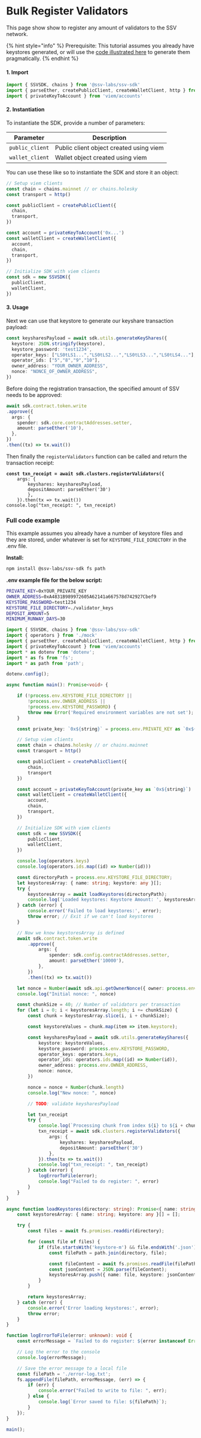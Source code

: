 # Bulk Register Validators



This page show show to register any amount of validators to the SSV network.&#x20;

{% hint style="info" %}
Prerequisite: This tutorial assumes you already have keystores generated, or will use the [code illustrated here](create-validator-keys.md) to generate them pragmatically.&#x20;
{% endhint %}

#### 1. Import <a href="#id-1-installation" id="id-1-installation"></a>

```typescript
import { SSVSDK, chains } from '@ssv-labs/ssv-sdk'
import { parseEther, createPublicClient, createWalletClient, http } from 'viem'
import { privateKeyToAccount } from 'viem/accounts'
```

#### 2. Instantiation[​](https://coruscating-salmiakki-327f4b.netlify.app/build/SSV-SDK/get-started#3-instantiation) <a href="#id-3-instantiation" id="id-3-instantiation"></a>

To instantiate the SDK, provide a number of parameters:

| Parameter       | Description                             |
| --------------- | --------------------------------------- |
| `public_client` | Public client object created using viem |
| `wallet_client` | Wallet object created using viem        |

You can use these like so to instantiate the SDK and store it an object:

```typescript
// Setup viem clients
const chain = chains.mainnet // or chains.holesky
const transport = http()

const publicClient = createPublicClient({
  chain,
  transport,
})

const account = privateKeyToAccount('0x...')
const walletClient = createWalletClient({
  account,
  chain,
  transport,
})

// Initialize SDK with viem clients
const sdk = new SSVSDK({
  publicClient,
  walletClient,
})
```

#### 3. Usage[​](https://coruscating-salmiakki-327f4b.netlify.app/build/SSV-SDK/get-started#4-usage) <a href="#id-4-usage" id="id-4-usage"></a>

Next we can use that keystore to generate our keyshare transaction payload:

```typescript
const keysharesPayload = await sdk.utils.generateKeyShares({
  keystore: JSON.stringify(keystore),
  keystore_password: 'test1234',
  operator_keys: ["LS0tLS1...","LS0tLS2...","LS0tLS3...","LS0tLS4..."],
  operator_ids: ["5","8","9","10"],
  owner_address: "YOUR_OWNER_ADDRESS",
  nonce: "NONCE_OF_OWNER_ADDRESS",
})
```

Before doing the registration transaction, the specified amount of SSV needs to be approved:

```typescript
await sdk.contract.token.write
.approve({
  args: {
    spender: sdk.core.contractAddresses.setter,
    amount: parseEther('10'),
  },
})
.then((tx) => tx.wait())
```

Then finally the `registerValidators` function can be called and return the transaction receipt:

<pre class="language-typescript"><code class="lang-typescript"><strong>const txn_receipt = await sdk.clusters.registerValidators({ 
</strong>    args: { 
        keyshares: keysharesPayload, 
        depositAmount: parseEther('30') 
        },
    }).then(tx => tx.wait())
console.log("txn_receipt: ", txn_receipt)
</code></pre>

### Full code example

This example assumes you already have a number of keystore files and they are stored, under whatever is set for `KEYSTORE_FILE_DIRECTORY` in the .env file.

**Install:**

```bash
npm install @ssv-labs/ssv-sdk fs path
```

**.env example file for the below script:**

```sh
PRIVATE_KEY=0xYOUR_PRIVATE_KEY
OWNER_ADDRESS=0xA4831B989972605A62141a667578d742927Cbef9
KEYSTORE_PASSWORD=test1234
KEYSTORE_FILE_DIRECTORY=./validator_keys
DEPOSIT_AMOUNT=5
MINIMUM_RUNWAY_DAYS=30
```

```typescript
import { SSVSDK, chains } from '@ssv-labs/ssv-sdk'
import { operators } from './mock'
import { parseEther, createPublicClient, createWalletClient, http } from 'viem'
import { privateKeyToAccount } from 'viem/accounts'
import * as dotenv from 'dotenv';
import * as fs from 'fs';
import * as path from 'path';

dotenv.config();

async function main(): Promise<void> {

    if (!process.env.KEYSTORE_FILE_DIRECTORY || 
        !process.env.OWNER_ADDRESS || 
        !process.env.KEYSTORE_PASSWORD) {
        throw new Error('Required environment variables are not set');
    }

    const private_key: `0x${string}` = process.env.PRIVATE_KEY as `0x${string}`;

    // Setup viem clients
    const chain = chains.holesky // or chains.mainnet
    const transport = http()

    const publicClient = createPublicClient({
        chain,
        transport
    })

    const account = privateKeyToAccount(private_key as `0x${string}`)
    const walletClient = createWalletClient({
        account,
        chain,
        transport,
    })

    // Initialize SDK with viem clients
    const sdk = new SSVSDK({
        publicClient,
        walletClient,
    })

    console.log(operators.keys)
    console.log(operators.ids.map((id) => Number(id)))

    const directoryPath = process.env.KEYSTORE_FILE_DIRECTORY;
    let keystoresArray: { name: string; keystore: any }[];
    try {
        keystoresArray = await loadKeystores(directoryPath);
        console.log('Loaded keystores: Keystore Amount: ', keystoresArray.length);
    } catch (error) {
        console.error('Failed to load keystores:', error);
        throw error; // Exit if we can't load keystores
    }

    // Now we know keystoresArray is defined
    await sdk.contract.token.write
        .approve({
            args: {
                spender: sdk.config.contractAddresses.setter,
                amount: parseEther('10000'),
            },
        })
        .then((tx) => tx.wait())

    let nonce = Number(await sdk.api.getOwnerNonce({ owner: process.env.OWNER_ADDRESS }))
    console.log("Initial nonce: ", nonce)

    const chunkSize = 40; // Number of validators per transaction 
    for (let i = 0; i < keystoresArray.length; i += chunkSize) {
        const chunk = keystoresArray.slice(i, i + chunkSize);

        const keystoreValues = chunk.map(item => item.keystore);

        const keysharesPayload = await sdk.utils.generateKeyShares({
            keystore: keystoreValues,
            keystore_password: process.env.KEYSTORE_PASSWORD,
            operator_keys: operators.keys,
            operator_ids: operators.ids.map((id) => Number(id)),
            owner_address: process.env.OWNER_ADDRESS,
            nonce: nonce,
        })

        nonce = nonce + Number(chunk.length)
        console.log("New nonce: ", nonce)

        // TODO: validate keysharesPayload

        let txn_receipt
        try {
            console.log(`Processing chunk from index ${i} to ${i + chunk.length - 1}`);
            txn_receipt = await sdk.clusters.registerValidators({ 
                args: { 
                    keyshares: keysharesPayload, 
                    depositAmount: parseEther('30') 
                },
            }).then(tx => tx.wait())
            console.log("txn_receipt: ", txn_receipt)
        } catch (error) {
            logErrorToFile(error);
            console.log("Failed to do register: ", error)
        }
    }
}

async function loadKeystores(directory: string): Promise<{ name: string; keystore: any }[]> {
    const keystoresArray: { name: string; keystore: any }[] = [];

    try {
        const files = await fs.promises.readdir(directory);

        for (const file of files) {
            if (file.startsWith('keystore-m') && file.endsWith('.json')) {
                const filePath = path.join(directory, file);

                const fileContent = await fs.promises.readFile(filePath, 'utf-8');
                const jsonContent = JSON.parse(fileContent);
                keystoresArray.push({ name: file, keystore: jsonContent });
            }
        }

        return keystoresArray;
    } catch (error) {
        console.error('Error loading keystores:', error);
        throw error;
    }
}

function logErrorToFile(error: unknown): void {
    const errorMessage = `Failed to do register: ${error instanceof Error ? error.message : String(error)}\n`;

    // Log the error to the console
    console.log(errorMessage);

    // Save the error message to a local file
    const filePath = './error-log.txt';
    fs.appendFile(filePath, errorMessage, (err) => {
        if (err) {
            console.error("Failed to write to file: ", err);
        } else {
            console.log(`Error saved to file: ${filePath}`);
        }
    });
}

main();
```
